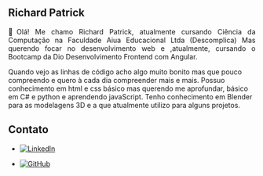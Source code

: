 <h2>Richard Patrick</h2>

<p align="justify">
  🖖Olá! Me chamo Richard Patrick, atualmente cursando Ciência da Computação na Faculdade Aiua Educacional Ltda (Descomplica)
   Mas querendo focar no desenvolvimento web e ,atualmente, cursando o Bootcamp da Dio Desenvolvimento Frontend com Angular.
</p>
<p> 
   Quando vejo as linhas de código acho algo muito bonito mas que pouco compreendo e quero à cada dia compreender mais e mais. Possuo conhecimento em html e css básico mas querendo me aprofundar, básico em C# e python e aprendendo javaScript.
  Tenho conhecimento em Blender para as modelagens 3D e a que atualmente utilizo para alguns projetos.
</p>

## Contato
- [![LinkedIn](https://img.shields.io/badge/-LinkedIn-6633CC?style=for-the-badge&logo=linkedin&logoColor=white)](https://www.linkedin.com/in/richard-patrick-4588a3235/)

- [![GitHub](https://img.shields.io/badge/-GitHub-333333?style=for-the-badge&logo=github&logoColor=white)](https://github.com/Rychpack)
